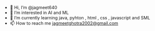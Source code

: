 - 👋 Hi, I’m @jagmeet640
- 👀 I’m interested in AI and ML 
- 🌱 I’m currently learning java, pyhton , html , css , javascript and SML
- 📫 How to reach me jagmeetghotra2002@gmail.com

<!---
jagmeet640/jagmeet640 is a ✨ special ✨ repository because its `README.md` (this file) appears on your GitHub profile.
You can click the Preview link to take a look at your changes.
--->
